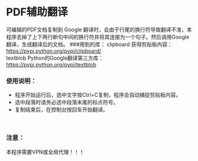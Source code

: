 # PDF辅助翻译
可编辑的PDF文档复制到 Google 翻译时，会由于行尾的换行符导致翻译不准，本程序去掉了上下两行断句中间的换行符并将其连接为一个句子。然后调用Google翻译，生成翻译后的文档。
###用到的库：
clipboard 获得剪贴板内容：https://pypi.python.org/pypi/clipboard/<br/>textblob Python的Google翻译第三方库：https://pypi.python.org/pypi/textblob
### 使用说明：
* 程序开始运行后，选中文字按Ctrl+C复制，程序会自动捕捉剪贴板内容。
* 选中段落时请务必选中段落末尾的标点符号。
* 复制结束后，在控制台按回车开始翻译。
<br>

### 注意：
本程序需要VPN或全局代理！！！
